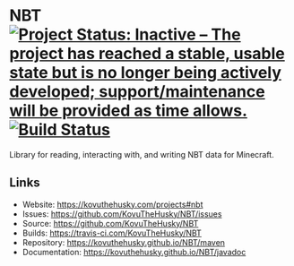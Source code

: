 # NBT [![Project Status: Inactive – The project has reached a stable, usable state but is no longer being actively developed; support/maintenance will be provided as time allows.](https://www.repostatus.org/badges/latest/inactive.svg)](https://www.repostatus.org/#inactive) [![Build Status](https://travis-ci.com/KovuTheHusky/NBT.svg?branch=master)](https://travis-ci.com/KovuTheHusky/NBT)

Library for reading, interacting with, and writing NBT data for Minecraft.

## Links

* Website: <https://kovuthehusky.com/projects#nbt>
* Issues: <https://github.com/KovuTheHusky/NBT/issues>
* Source: <https://github.com/KovuTheHusky/NBT>
* Builds: <https://travis-ci.com/KovuTheHusky/NBT>
* Repository: <https://kovuthehusky.github.io/NBT/maven>
* Documentation: <https://kovuthehusky.github.io/NBT/javadoc>
